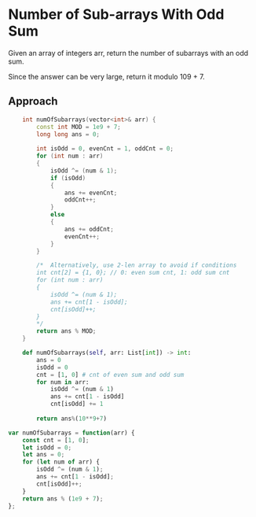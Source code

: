 # Number of Sub-arrays With Odd Sum

Given an array of integers arr, return the number of subarrays with an odd sum.

Since the answer can be very large, return it modulo 109 + 7.


## Approach 

``` C++
    int numOfSubarrays(vector<int>& arr) {
        const int MOD = 1e9 + 7;
        long long ans = 0;
        
        int isOdd = 0, evenCnt = 1, oddCnt = 0;
        for (int num : arr)
        {
            isOdd ^= (num & 1);
            if (isOdd)
            {
                ans += evenCnt;
                oddCnt++;
            }   
            else
            {
                ans += oddCnt;
                evenCnt++;
            }
        }

        /*  Alternatively, use 2-len array to avoid if conditions
        int cnt[2] = {1, 0}; // 0: even sum cnt, 1: odd sum cnt
        for (int num : arr)
        {
            isOdd ^= (num & 1);
            ans += cnt[1 - isOdd];
            cnt[isOdd]++;
        }
        */
        return ans % MOD;
    }
```

``` Python
    def numOfSubarrays(self, arr: List[int]) -> int:
        ans = 0
        isOdd = 0
        cnt = [1, 0] # cnt of even sum and odd sum
        for num in arr:
            isOdd ^= (num & 1)
            ans += cnt[1 - isOdd]
            cnt[isOdd] += 1
        
        return ans%(10**9+7)
``` 


``` JavaScript
var numOfSubarrays = function(arr) {
    const cnt = [1, 0];
    let isOdd = 0;
    let ans = 0;
    for (let num of arr) {
        isOdd ^= (num & 1);
        ans += cnt[1 - isOdd];
        cnt[isOdd]++;
    }
    return ans % (1e9 + 7);
};
```
